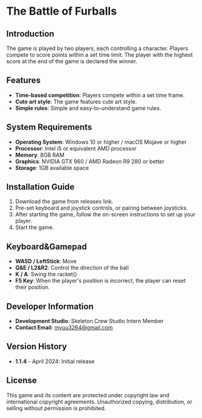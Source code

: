 # The Battle of Furballs

## Introduction
The game is played by two players, each controlling a character. Players compete to score points within a set time limit. The player with the highest score at the end of the game is declared the winner.

## Features
- **Time-based competition**: Players compete within a set time frame.
- **Cute art style**: The game features cute art style.
- **Simple rules**: Simple and easy-to-understand game rules.

## System Requirements
- **Operating System**: Windows 10 or higher / macOS Mojave or higher
- **Processor**: Intel i5 or equivalent AMD processor
- **Memory**: 8GB RAM
- **Graphics**: NVIDIA GTX 960 / AMD Radeon R9 280 or better
- **Storage**: 1GB available space

## Installation Guide
1. Download the game from releases link.
2. Pre-set keyboard and joystick controls, or pairing between joysticks.
3. After starting the game, follow the on-screen instructions to set up your player.
4. Start the game.

## Keyboard&Gamepad
- **WASD / LeftStick**: Move 
- **Q&E / L2&R2**: Control the direction of the ball
- **K / A**: Swing the racket()
- **F5 Key**: When the player's position is incorrect, the player can reset their position.

## Developer Information
- **Development Studio**: Skeleton Crew Studio Intern Member
- **Contact Email**: myuu3264@gmail.com

## Version History
- **1.1.4** - April 2024: Initial release

## License
This game and its content are protected under copyright law and international copyright agreements. Unauthorized copying, distribution, or selling without permission is prohibited.
